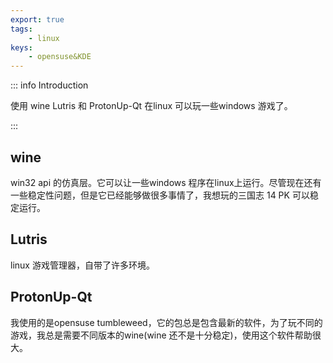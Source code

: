 ```yaml
---
export: true
tags:
    - linux
keys:
    - opensuse&KDE
---
```


::: info Introduction

使用 wine Lutris  和 ProtonUp-Qt 在linux 可以玩一些windows 游戏了。

:::

## wine

win32 api 的仿真层。它可以让一些windows 程序在linux上运行。尽管现在还有一些稳定性问题，但是它已经能够做很多事情了，我想玩的三国志 14 PK 可以稳定运行。


## Lutris

linux 游戏管理器，自带了许多环境。

## ProtonUp-Qt

我使用的是opensuse tumbleweed，它的包总是包含最新的软件，为了玩不同的游戏，我总是需要不同版本的wine(wine 还不是十分稳定)，使用这个软件帮助很大。


